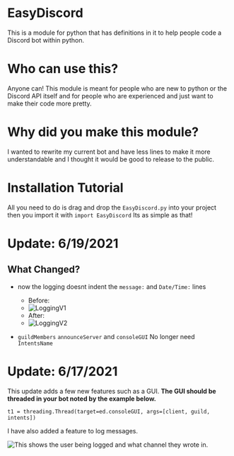# EasyDiscord
This is a module for python that has definitions in it to help people code a Discord bot within python.
# Who can use this?
Anyone can! This module is meant for people who are new to python or the Discord API itself and for people who are experienced and just want to make their code more pretty.
# Why did you make this module?
I wanted to rewrite my current bot and have less lines to make it more understandable and I thought it would be good to release to the public.
# Installation Tutorial
All you need to do is drag and drop the `EasyDiscord.py` into your project then you import it with `import EasyDiscord` 
Its as simple as that!

# Update: 6/19/2021
What Changed?
-------------

- now the logging doesnt indent the `message:` and `Date/Time:` lines
    - Before:
    - ![LoggingV1](https://media.discordapp.net/attachments/832275753793224724/854933196625149992/LoggingMessagesEdited.png)
    - After:
    - ![LoggingV2](https://cdn.discordapp.com/attachments/832275753793224724/855893629087514654/1MessageLoggingRedone.PNG)

- `guildMembers` `announceServer` and `consoleGUI` No longer need `IntentsName`


# Update: 6/17/2021


This update adds a few new features such as a GUI.
**The GUI should be threaded in your bot noted by the example below.**

`t1 = threading.Thread(target=ed.consoleGUI, args=[client, guild, intents])`


I have also added a feature to log messages.

![This shows the user being logged and what channel they wrote in.](https://media.discordapp.net/attachments/832275753793224724/854933196625149992/LoggingMessagesEdited.png)